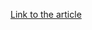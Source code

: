 [Link to the article](https://trendmicro.com/vinfo/us/threat-encyclopedia/malware/worm.win32.pyfiledel.aa)

